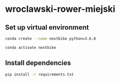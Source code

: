 # wroclawski-rower-miejski

## Set up virtual environment

```bash
conda create --name nextbike python=3.6.8

conda activate nextbike
```

## Install dependencies

```bash
pip install -r requirements.txt
```
